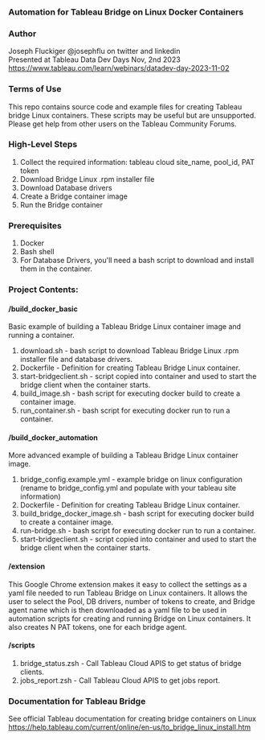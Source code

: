 
### Automation for Tableau Bridge on Linux Docker Containers

### Author
Joseph Fluckiger @josephflu on twitter and linkedin <br>
Presented at Tableau Data Dev Days Nov, 2nd 2023 <br>
https://www.tableau.com/learn/webinars/datadev-day-2023-11-02

### Terms of Use
This repo contains source code and example files for creating Tableau bridge Linux containers.
These scripts may be useful but are unsupported. Please get help from other users on the Tableau Community Forums.

### High-Level Steps
1. Collect the required information: tableau cloud site_name, pool_id, PAT token
2. Download Bridge Linux .rpm installer file
3. Download Database drivers
4. Create a Bridge container image
5. Run the Bridge container


### Prerequisites
1. Docker
2. Bash shell
3. For Database Drivers, you'll need a bash script to download and install them in the container.


### Project Contents:
#### /build_docker_basic
Basic example of building a Tableau Bridge Linux container image and running a container.
1. download.sh - bash script to download Tableau Bridge Linux .rpm installer file and database drivers.
2. Dockerfile - Definition for creating Tableau Bridge Linux container.
3. start-bridgeclient.sh - script copied into container and used to start the bridge client when the container starts.
4. build_image.sh - bash script for executing docker build to create a container image.
5. run_container.sh - bash script for executing docker run to run a container.

#### /build_docker_automation
More advanced example of building a Tableau Bridge Linux container image.
1. bridge_config.example.yml - example bridge on linux configuration (rename to bridge_config.yml and populate with your tableau site information)
2. Dockerfile - Definition for creating Tableau Bridge Linux container.
3. build_bridge_docker_image.sh - bash script for executing docker build to create a container image.
4. run-bridge.sh - bash script for executing docker run to run a container.
5. start-bridgeclient.sh - script copied into container and used to start the bridge client when the container starts.

#### /extension
This Google Chrome extension makes it easy to collect the settings as a yaml file needed to run Tableau Bridge on Linux containers. It allows the user to select the Pool, DB drivers, number of tokens to create, and Bridge agent name which is then downloaded as a yaml file to be used in automation scripts for creating and running Bridge on Linux containers. It also creates N PAT tokens, one for each bridge agent.

#### /scripts
1. bridge_status.zsh - Call Tableau Cloud APIS to get status of bridge clients.
2. jobs_report.zsh - Call Tableau Cloud APIS to get jobs report.


### Documentation for Tableau Bridge
See official Tableau documentation for creating bridge containers on Linux
https://help.tableau.com/current/online/en-us/to_bridge_linux_install.htm

